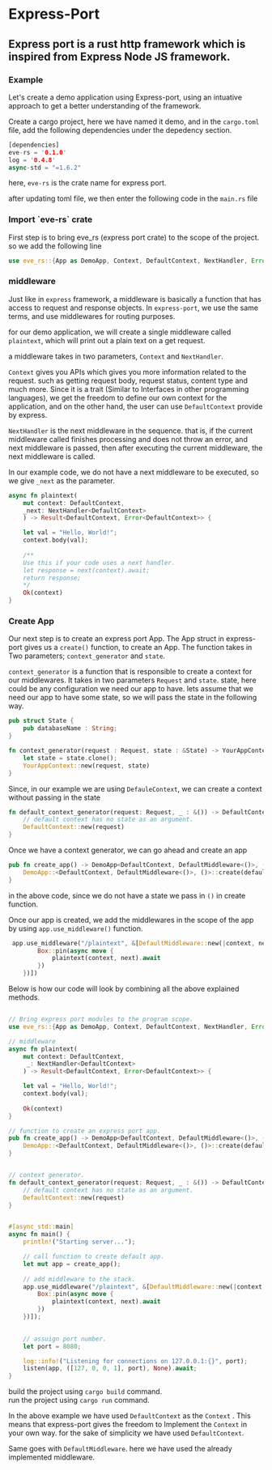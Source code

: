 # Express-Port

## Express port is a rust http framework which is inspired from Express Node JS framework.



### Example

Let's create a demo application using Express-port, using an intuative approach to get a better understanding of the framework.

Create a cargo project, here we have named it demo, and in the `cargo.toml` file, add the following dependencies under the depedency section.

``` rust
[dependencies]
eve-rs = '0.1.0'
log = '0.4.8'
async-std = "=1.6.2"
```

here, `eve-rs` is the crate name for express port.  

after updating toml file, we then enter the following code in the `main.rs` file  


<H3> Import `eve-rs` crate </H3>

First step is to bring eve_rs (express port crate) to the scope of the project. so we add the following line

```rust
use eve_rs::{App as DemoApp, Context, DefaultContext, NextHandler, Error, listen, Request, DefaultMiddleware};
```

<H3> middleware </H3>  

Just like in `express` framework, a middleware is basically a function that has access to request and response objects. In `express-port`, we use the same terms, and use middlewares for routing purposes.

for our demo application, we will create a single middleware called `plaintext`, which will print out a plain text on a get request.

a middleware takes in two parameters, `Context` and `NextHandler`. 

`Context` gives you APIs which gives you more information related to the request. such as getting request body, request status, content type and much more. Since it is a trait (Similar to Interfaces in other programming languages), we get the freedom to define our own context for the application, and on the other hand, the user can use `DefaultContext` provide by express.

`NextHandler` is the next middleware in the sequence. that is, if the current middleware called finishes processing and does not throw an error, and next middleware is passed, then after executing the current middleware, the next middleware is called.

In our example code, we do not have a next middleware to be executed, so we give `_next` as the parameter.

```rust 
async fn plaintext(
    mut context: DefaultContext,
    _next: NextHandler<DefaultContext>
    ) -> Result<DefaultContext, Error<DefaultContext>> {

    let val = "Hello, World!";
    context.body(val);
    
    /**
    Use this if your code uses a next handler.
    let response = next(context).await;
    return response;
    */
    Ok(context)
}
```

<H3> Create App </H3>  

Our next step is to create an express port App. The App struct in express-port gives us a `create()`  function, to create an App. The function takes in Two parameters; `context_generator` and  `state`. 

`context_generator` is a function that is responsible to create a context for our middlewares. It takes in two parameters `Request` and  `state`. state, here could be any configuration we need our app to have. lets assume that we need our app to have some state, so we will pass the state in the following way.

```rust
pub struct State {
    pub databaseName : String;
}

fn context_generator(request : Request, state : &State) -> YourAppContext {
    let state = state.clone();
    YourAppContext::new(request, state)
}
```

Since, in our example we are using `DefauleContext`, we can create a context without passing in the state
``` rust
fn default_context_generator(request: Request, _ : &()) -> DefaultContext {     
    // default context has no state as an argument.
	DefaultContext::new(request)
}
```

Once we have a context generator, we can go ahead and create an app

``` rust
pub fn create_app() -> DemoApp<DefaultContext, DefaultMiddleware<()>, ()>  {
    DemoApp::<DefaultContext, DefaultMiddleware<()>, ()>::create(default_context_generator, ())
}
```
in the above code, since we do not have a state we pass in `()` in create function.

Once our app is created, we add the middlewares in the scope of the app by using `app.use_middleware()` function.

``` rust
 app.use_middleware("/plaintext", &[DefaultMiddleware::new(|context, next| {
        Box::pin(async move {
            plaintext(context, next).await 
        })
    })])
```

Below is how our code will look by combining all the above explained methods.

``` rust

// Bring express port modules to the program scope.
use eve_rs::{App as DemoApp, Context, DefaultContext, NextHandler, Error, listen, Request, DefaultMiddleware};

// middleware
async fn plaintext(
    mut context: DefaultContext,
     _: NextHandler<DefaultContext>
    ) -> Result<DefaultContext, Error<DefaultContext>> {

    let val = "Hello, World!";
    context.body(val);
    
    Ok(context)
}

// function to create an express port app.
pub fn create_app() -> DemoApp<DefaultContext, DefaultMiddleware<()>, ()>  {
    DemoApp::<DefaultContext, DefaultMiddleware<()>, ()>::create(default_context_generator, ())
}


// context generator.
fn default_context_generator(request: Request, _ : &()) -> DefaultContext {     
    // default context has no state as an argument.
	DefaultContext::new(request)
}


#[async_std::main]
async fn main() {
    println!("Starting server...");

    // call function to create default app.
    let mut app = create_app();
    
    // add middleware to the stack.
    app.use_middleware("/plaintext", &[DefaultMiddleware::new(|context, next| {
        Box::pin(async move {
            plaintext(context, next).await 
        })
    })]);
    

    // assuign port number.
    let port = 8080;

    log::info!("Listening for connections on 127.0.0.1:{}", port);
    listen(app, ([127, 0, 0, 1], port), None).await;
}

```
build the project using `cargo build` command.  
run the project using `cargo run` command.

In the above example we have used  `DefaultContext`  as the  `Context` . This means that express-port gives the freedom to Implement the `Context` in your own way. for the sake of simplicity we have used  `DefaultContext`.

Same goes with `DefaultMiddleware`. here we have used the already implemented middleware.

